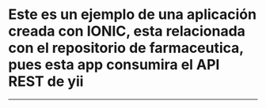 <h1> Este es un ejemplo de una aplicación creada con IONIC, esta relacionada con el repositorio de farmaceutica, pues esta app consumira el API REST de yii</h1>
<hr>
